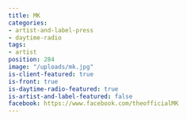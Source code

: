 ```yaml
---
title: MK
categories:
- artist-and-label-press
- daytime-radio
tags:
- artist
position: 284
image: "/uploads/mk.jpg"
is-client-featured: true
is-front: true
is-daytime-radio-featured: true
is-artist-and-label-featured: false
facebook: https://www.facebook.com/theofficialMK
---
```


